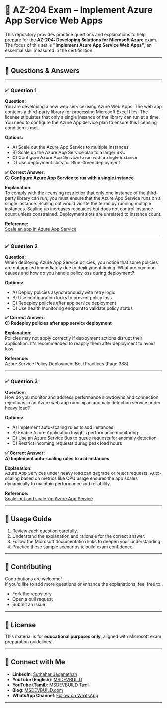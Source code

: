 # 🧪 AZ-204 Exam – Implement Azure App Service Web Apps

This repository provides practice questions and explanations to help prepare for the **AZ-204: Developing Solutions for Microsoft Azure** exam. The focus of this set is **"Implement Azure App Service Web Apps"**, an essential skill measured in the certification.

---

## 📘 Questions & Answers

---

### ✅ **Question 1**

**Question:**  
You are developing a new web service using Azure Web Apps. The web app contains a third-party library for processing Microsoft Excel files. The license stipulates that only a single instance of the library can run at a time. You need to configure the Azure App Service plan to ensure this licensing condition is met.

**Options:**

- A) Scale out the Azure App Service to multiple instances  
- B) Scale up the Azure App Service plan to a larger SKU  
- C) Configure Azure App Service to run with a single instance  
- D) Use deployment slots for Blue-Green deployment  

**✅ Correct Answer:**  
**C) Configure Azure App Service to run with a single instance**

**Explanation:**  
To comply with the licensing restriction that only one instance of the third-party library can run, you must ensure that the Azure App Service runs on a single instance. Scaling out would violate the terms by running multiple instances. Scaling up increases resources but does not control instance count unless constrained. Deployment slots are unrelated to instance count.

**Reference:**  
[Scale an app in Azure App Service](https://learn.microsoft.com/en-us/azure/app-service/manage-scale-up)

---

### ✅ **Question 2**

**Question:**  
When deploying Azure App Service policies, you notice that some policies are not applied immediately due to deployment timing. What are common causes and how do you handle policy loss during deployment?

**Options:**

- A) Deploy policies asynchronously with retry logic  
- B) Use configuration locks to prevent policy loss  
- C) Redeploy policies after app service deployment  
- D) Use health monitoring endpoint to validate policy status  

**✅ Correct Answer:**  
**C) Redeploy policies after app service deployment**

**Explanation:**  
Policies may not apply correctly if deployment actions disrupt their application. It's recommended to reapply them after deployment to avoid loss.

**Reference:**  
Azure Service Policy Deployment Best Practices (Page 388)

---

### ✅ **Question 3**

**Question:**  
How do you monitor and address performance slowdowns and connection rejections in an Azure web app running an anomaly detection service under heavy load?

**Options:**

- A) Implement auto-scaling rules to add instances  
- B) Enable Azure Application Insights performance monitoring  
- C) Use an Azure Service Bus to queue requests for anomaly detection  
- D) Restrict incoming requests during peak load hours  

**✅ Correct Answer:**  
**A) Implement auto-scaling rules to add instances**

**Explanation:**  
Azure App Services under heavy load can degrade or reject requests. Auto-scaling based on metrics like CPU usage ensures the app scales dynamically to maintain performance and reliability.

**Reference:**  
[Scale-out and scale-up Azure App Service](https://learn.microsoft.com/en-us/azure/app-service/manage-scale-out)

---

## 📌 Usage Guide

1. Review each question carefully.  
2. Understand the explanation and rationale for the correct answer.  
3. Follow the Microsoft documentation links to deepen your understanding.  
4. Practice these sample scenarios to build exam confidence.

---

## 🤝 Contributing

Contributions are welcome!  
If you'd like to add more questions or enhance the explanations, feel free to:
- Fork the repository
- Open a pull request
- Submit an issue

---

## 📄 License

This material is for **educational purposes only**, aligned with Microsoft exam preparation guidelines.

---

## 🔗 Connect with Me

- **LinkedIn**: [Suthahar Jeganathan](https://www.linkedin.com/in/jssuthahar/)  
- **YouTube (English)**: [MSDEVBUILD](https://www.youtube.com/@MSDEVBUILD)  
- **YouTube (Tamil)**: [MSDEVBUILD Tamil](https://www.youtube.com/@MSDEVBUILDTamil)  
- **Blog**: [MSDEVBUILD.com](https://www.msdevbuild.com/)  
- **WhatsApp Channel**: [Follow on WhatsApp](https://www.whatsapp.com/channel/0029Va5j2rHEFeXcTlUhQB0J)

---
